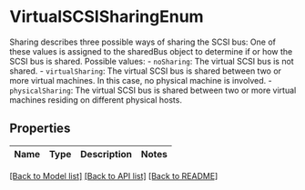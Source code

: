 # VirtualSCSISharingEnum

Sharing describes three possible ways of sharing the SCSI bus: One of these values is assigned to the sharedBus object to determine if or how the SCSI bus is shared.  Possible values: - `noSharing`: The virtual SCSI bus is not shared. - `virtualSharing`: The virtual SCSI bus is shared between two or more virtual machines.      In this case, no physical machine is involved. - `physicalSharing`: The virtual SCSI bus is shared between two or more virtual machines   residing on different physical hosts. 

## Properties
Name | Type | Description | Notes
------------ | ------------- | ------------- | -------------

[[Back to Model list]](../README.md#documentation-for-models) [[Back to API list]](../README.md#documentation-for-api-endpoints) [[Back to README]](../README.md)


